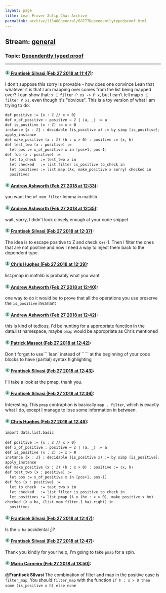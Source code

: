 ```yaml
---
layout: page
title: Lean Prover Zulip Chat Archive 
permalink: archive/113488general/68777Dependentlytypedproof.html
---
```


## Stream: [general](index.html)
### Topic: [Dependently typed proof](68777Dependentlytypedproof.html)

---

#### [![Click to go to Zulip](../../assets/img/zulip2.png) Frantisek Silvasi (Feb 27 2018 at 11:47)](https://leanprover.zulipchat.com/#narrow/stream/113488-general/topic/Dependently%20typed%20proof/near/123038173):
I don't suppose this sorry is provable - how does one convince Lean that whatever it is that I am mapping over comes from the list being mapped over? I can show that: `x ∈ filter P xs -> P x`, but I can't tell map `x ∈ filter P xs`, even though it's "obvious". This is a toy version of what I am trying to do:
```
def positive := {x : ℤ // x > 0}
def x_of_positive : positive → ℤ | ⟨a, _⟩ := a
def is_positive (x : ℤ) := x > 0
instance {x : ℤ} : decidable (is_positive x) := by simp [is_positive]; apply_instance
def make_positive (x : ℤ) (h : x > 0) : positive := ⟨x, h⟩
def test_two (x : positive) :=
  let pos := x_of_positive x in [pos+1, pos-1]
def foo (x : positive) :=
  let to_check  := test_two x in
  let checked   := list.filter is_positive to_check in
  let positives := list.map (λx, make_positive x sorry) checked in
  positives
```

#### [![Click to go to Zulip](../../assets/img/zulip2.png) Andrew Ashworth (Feb 27 2018 at 12:33)](https://leanprover.zulipchat.com/#narrow/stream/113488-general/topic/Dependently%20typed%20proof/near/123039719):
you want the `of_mem_filter` lemma in mathlib

#### [![Click to go to Zulip](../../assets/img/zulip2.png) Andrew Ashworth (Feb 27 2018 at 12:35)](https://leanprover.zulipchat.com/#narrow/stream/113488-general/topic/Dependently%20typed%20proof/near/123039771):
wait, sorry, I didn't look closely enough at your code snippet

#### [![Click to go to Zulip](../../assets/img/zulip2.png) Frantisek Silvasi (Feb 27 2018 at 12:37)](https://leanprover.zulipchat.com/#narrow/stream/113488-general/topic/Dependently%20typed%20proof/near/123039815):
The idea is to escape positive to Z and check x+/-1. Then I filter the ones that are not positive and now I need a way to inject them back to the dependent type.

#### [![Click to go to Zulip](../../assets/img/zulip2.png) Chris Hughes (Feb 27 2018 at 12:39)](https://leanprover.zulipchat.com/#narrow/stream/113488-general/topic/Dependently%20typed%20proof/near/123039868):
list.pmap in mathlib is probably what you want

#### [![Click to go to Zulip](../../assets/img/zulip2.png) Andrew Ashworth (Feb 27 2018 at 12:40)](https://leanprover.zulipchat.com/#narrow/stream/113488-general/topic/Dependently%20typed%20proof/near/123039927):
one way to do it would be to prove that all the operations you use preserve the `is_positive` invariant

#### [![Click to go to Zulip](../../assets/img/zulip2.png) Andrew Ashworth (Feb 27 2018 at 12:42)](https://leanprover.zulipchat.com/#narrow/stream/113488-general/topic/Dependently%20typed%20proof/near/123039980):
this is kind of tedious, i'd be hunting for a appropriate function in the data.list namespace, maybe `pmap` would be appropriate as Chris mentioned

#### [![Click to go to Zulip](../../assets/img/zulip2.png) Patrick Massot (Feb 27 2018 at 12:42)](https://leanprover.zulipchat.com/#narrow/stream/113488-general/topic/Dependently%20typed%20proof/near/123039982):
Don't forget to use````lean` instead of ````` at the beginning of your code blocks to have (partial) syntax highlighting

#### [![Click to go to Zulip](../../assets/img/zulip2.png) Frantisek Silvasi (Feb 27 2018 at 12:43)](https://leanprover.zulipchat.com/#narrow/stream/113488-general/topic/Dependently%20typed%20proof/near/123039988):
I'll take a look at the pmap, thank you.

#### [![Click to go to Zulip](../../assets/img/zulip2.png) Frantisek Silvasi (Feb 27 2018 at 12:46)](https://leanprover.zulipchat.com/#narrow/stream/113488-general/topic/Dependently%20typed%20proof/near/123040083):
Interesting. This `pmap` contraption is basically `map . filter`, which is exactly what I do, except I manage to lose some information in between.

#### [![Click to go to Zulip](../../assets/img/zulip2.png) Chris Hughes (Feb 27 2018 at 12:46)](https://leanprover.zulipchat.com/#narrow/stream/113488-general/topic/Dependently%20typed%20proof/near/123040088):
``` lean
import data.list.basic

def positive := {x : ℤ // x > 0}
def x_of_positive : positive → ℤ | ⟨a, _⟩ := a
def is_positive (x : ℤ) := x > 0
instance {x : ℤ} : decidable (is_positive x) := by simp [is_positive]; apply_instance
def make_positive (x : ℤ) (h : x > 0) : positive := ⟨x, h⟩
def test_two (x : positive) :=
  let pos := x_of_positive x in [pos+1, pos-1]
def foo (x : positive) :=
  let to_check  := test_two x in
  let checked   := list.filter is_positive to_check in
  let positives := list.pmap (λ x (hx : x > 0), make_positive x hx) checked (λ a ha, (list.mem_filter.1 ha).right) in
  positives

```

#### [![Click to go to Zulip](../../assets/img/zulip2.png) Frantisek Silvasi (Feb 27 2018 at 12:47)](https://leanprover.zulipchat.com/#narrow/stream/113488-general/topic/Dependently%20typed%20proof/near/123040098):
Is the `a ha` accidental ;)?

#### [![Click to go to Zulip](../../assets/img/zulip2.png) Frantisek Silvasi (Feb 27 2018 at 12:47)](https://leanprover.zulipchat.com/#narrow/stream/113488-general/topic/Dependently%20typed%20proof/near/123040102):
Thank you kindly for your help, I'm going to take `pmap` for a spin.

#### [![Click to go to Zulip](../../assets/img/zulip2.png) Mario Carneiro (Feb 27 2018 at 18:50)](https://leanprover.zulipchat.com/#narrow/stream/113488-general/topic/Dependently%20typed%20proof/near/123051610):
@**Frantisek Silvasi** The combination of filter and map in the positive case is `filter_map`. You should `filter_map` with the function `if h : x > 0 then some (is_positive x h) else none`


